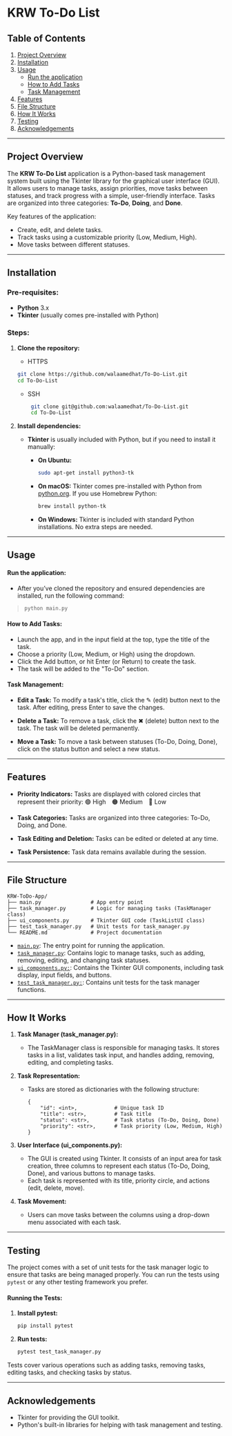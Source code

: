 # KRW To-Do List

## Table of Contents

1. [Project Overview](#project-overview)
2. [Installation](#installation)
3. [Usage](#usage)
   - [Run the application](#run-the-application)
   - [How to Add Tasks](#how-to-add-tasks)
   - [Task Management](#task-management)
4. [Features](#features)
5. [File Structure](#file-structure)
6. [How It Works](#how-it-works)
7. [Testing](#testing)
8. [Acknowledgements](#acknowledgements)

---

## Project Overview
The **KRW To-Do List** application is a Python-based task management system built using the Tkinter library for the graphical user interface (GUI). It allows users to manage tasks, assign priorities, move tasks between statuses, and track progress with a simple, user-friendly interface. Tasks are organized into three categories: **To-Do**, **Doing**, and **Done**.

Key features of the application:
- Create, edit, and delete tasks.
- Track tasks using a customizable priority (Low, Medium, High).
- Move tasks between different statuses.

---

## Installation

### Pre-requisites:
- **Python** 3.x
- **Tkinter** (usually comes pre-installed with Python)

### Steps:

1. **Clone the repository:**
   - HTTPS
   ```bash
   git clone https://github.com/walaamedhat/To-Do-List.git
   cd To-Do-List
   ```
   - SSH
     ```bash
      git clone git@github.com:walaamedhat/To-Do-List.git
      cd To-Do-List
      ```
     
2. **Install dependencies:**

   - **Tkinter** is usually included with Python, but if you need to install it manually:

     - **On Ubuntu:**
       ```bash
       sudo apt-get install python3-tk
       ```

     - **On macOS:**
       Tkinter comes pre-installed with Python from [python.org](https://www.python.org/downloads/). If you use Homebrew Python:
       ```bash
       brew install python-tk
       ```

     - **On Windows:**
       Tkinter is included with standard Python installations. No extra steps are needed.

---

## Usage

#### Run the application:
- After you’ve cloned the repository and ensured dependencies are installed, run the following command:
> ```bash
> python main.py
> ```

#### How to Add Tasks:
- Launch the app, and in the input field at the top, type the title of the task.
- Choose a priority (Low, Medium, or High) using the dropdown.
- Click the Add button, or hit Enter (or Return) to create the task.
- The task will be added to the "To-Do" section.

#### Task Management:
- **Edit a Task:** To modify a task's title, click the ✎ (edit) button next to the task. After editing, press Enter to save the changes.

- **Delete a Task:** To remove a task, click the ✖ (delete) button next to the task. The task will be deleted permanently.

- **Move a Task:** To move a task between statuses (To-Do, Doing, Done), click on the status button and select a new status.

---

## Features

- **Priority Indicators:** Tasks are displayed with colored circles that represent their priority:
  🟢 High 🟠 Medium 🔴 Low

- **Task Categories:** Tasks are organized into three categories: To-Do, Doing, and Done.

- **Task Editing and Deletion:** Tasks can be edited or deleted at any time.

- **Task Persistence:** Task data remains available during the session.

---

## File Structure

```
KRW-ToDo-App/
├── main.py                # App entry point
├── task_manager.py        # Logic for managing tasks (TaskManager class)
├── ui_components.py       # Tkinter GUI code (TaskListUI class)
├── test_task_manager.py   # Unit tests for task_manager.py
└── README.md              # Project documentation
```
- [`main.py`](https://github.com/walaamedhat/To-Do-List/blob/main/main.py): The entry point for running the application.
- [`task_manager.py`](https://github.com/walaamedhat/To-Do-List/blob/main/task_manager.py): Contains logic to manage tasks, such as adding, removing, editing, and changing task statuses.
- [`ui_components.py:`](https://github.com/walaamedhat/To-Do-List/blob/main/ui_components.py): Contains the Tkinter GUI components, including task display, input fields, and buttons.
- [`test_task_manager.py:`](https://github.com/walaamedhat/To-Do-List/blob/main/test_task_manager.py): Contains unit tests for the task manager functions.

---

## How It Works

1. **Task Manager (task_manager.py):**
    - The TaskManager class is responsible for managing tasks. It stores tasks in a list, validates task input, and handles adding, removing, editing, and completing tasks.
    
2. **Task Representation:**
    - Tasks are stored as dictionaries with the following structure:
        ```
        {
            "id": <int>,            # Unique task ID
            "title": <str>,         # Task title
            "status": <str>,        # Task status (To-Do, Doing, Done)
            "priority": <str>,      # Task priority (Low, Medium, High)
        }

        ```
3. **User Interface (ui_components.py):**

    - The GUI is created using Tkinter. It consists of an input area for task creation, three columns to represent each status (To-Do, Doing, Done), and various buttons to manage tasks.
    - Each task is represented with its title, priority circle, and actions (edit, delete, move).

4. **Task Movement:**
    - Users can move tasks between the columns using a drop-down menu associated with each task.

---

## Testing

The project comes with a set of unit tests for the task manager logic to ensure that tasks are being managed properly. You can run the tests using ```pytest``` or any other testing framework you prefer.

#### Running the Tests:

1. **Install pytest:**
    ```bash
    pip install pytest
    ```
2. **Run tests:**
    ```bash
    pytest test_task_manager.py
    ```

Tests cover various operations such as adding tasks, removing tasks, editing tasks, and checking tasks by status.

---

## Acknowledgements

- Tkinter for providing the GUI toolkit.
- Python's built-in libraries for helping with task management and testing.


